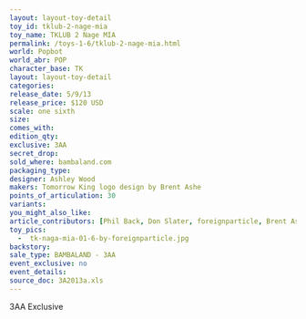 ```yaml
---
layout: layout-toy-detail 
toy_id: tklub-2-nage-mia
toy_name: TKLUB 2 Nage MIA
permalink: /toys-1-6/tklub-2-nage-mia.html
world: Popbot
world_abr: POP
character_base: TK
layout: layout-toy-detail
categories: 
release_date: 5/9/13
release_price: $120 USD
scale: one sixth
size: 
comes_with: 
edition_qty: 
exclusive: 3AA
secret_drop: 
sold_where: bambaland.com
packaging_type: 
designer: Ashley Wood
makers: Tomorrow King logo design by Brent Ashe
points_of_articulation: 30
variants: 
you_might_also_like: 
article_contributors: [Phil Back, Don Slater, foreignparticle, Brent Ashe]
toy_pics: 
  -  tk-naga-mia-01-6-by-foreignparticle.jpg
backstory: 
sale_type: BAMBALAND - 3AA
event_exclusive: no
event_details: 
source_doc: 3A2013a.xls
---
```

3AA Exclusive